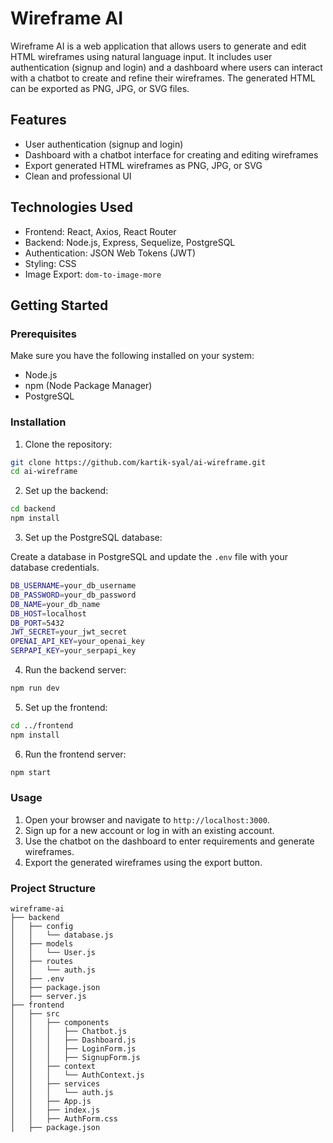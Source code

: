 # Wireframe AI

Wireframe AI is a web application that allows users to generate and edit HTML wireframes using natural language input. It includes user authentication (signup and login) and a dashboard where users can interact with a chatbot to create and refine their wireframes. The generated HTML can be exported as PNG, JPG, or SVG files.

## Features

- User authentication (signup and login)
- Dashboard with a chatbot interface for creating and editing wireframes
- Export generated HTML wireframes as PNG, JPG, or SVG
- Clean and professional UI

## Technologies Used

- Frontend: React, Axios, React Router
- Backend: Node.js, Express, Sequelize, PostgreSQL
- Authentication: JSON Web Tokens (JWT)
- Styling: CSS
- Image Export: `dom-to-image-more`

## Getting Started

### Prerequisites

Make sure you have the following installed on your system:

- Node.js
- npm (Node Package Manager)
- PostgreSQL

### Installation

1. Clone the repository:

```bash
git clone https://github.com/kartik-syal/ai-wireframe.git
cd ai-wireframe
```

2. Set up the backend:

```bash
cd backend
npm install
```

3. Set up the PostgreSQL database:

Create a database in PostgreSQL and update the `.env` file with your database credentials.

```bash
DB_USERNAME=your_db_username
DB_PASSWORD=your_db_password
DB_NAME=your_db_name
DB_HOST=localhost
DB_PORT=5432
JWT_SECRET=your_jwt_secret
OPENAI_API_KEY=your_openai_key
SERPAPI_KEY=your_serpapi_key
```

4. Run the backend server:

```bash
npm run dev
```

5. Set up the frontend:

```bash
cd ../frontend
npm install
```

6. Run the frontend server:

```bash
npm start
```

### Usage

1. Open your browser and navigate to `http://localhost:3000`.
2. Sign up for a new account or log in with an existing account.
3. Use the chatbot on the dashboard to enter requirements and generate wireframes.
4. Export the generated wireframes using the export button.

### Project Structure

```
wireframe-ai
├── backend
│   ├── config
│   │   └── database.js
│   ├── models
│   │   └── User.js
│   ├── routes
│   │   └── auth.js
│   ├── .env
│   ├── package.json
│   ├── server.js
├── frontend
│   ├── src
│   │   ├── components
│   │   │   ├── Chatbot.js
│   │   │   ├── Dashboard.js
│   │   │   ├── LoginForm.js
│   │   │   ├── SignupForm.js
│   │   ├── context
│   │   │   └── AuthContext.js
│   │   ├── services
│   │   │   └── auth.js
│   │   ├── App.js
│   │   ├── index.js
│   │   ├── AuthForm.css
│   ├── package.json
```